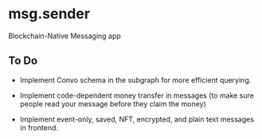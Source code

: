 # msg.sender
Blockchain-Native Messaging app 


## To Do

- Implement Convo schema in the subgraph for more efficient querying.

- Implement code-dependent money transfer in messages (to make sure people read your message before they claim the money)

- Implement event-only, saved, NFT, encrypted, and plain text messages in frontend.

